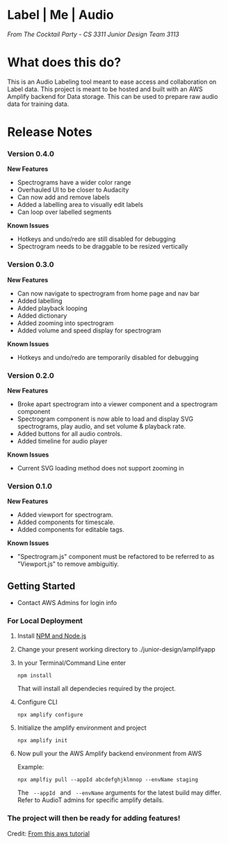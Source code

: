 # Label | Me | Audio

_From The Cocktail Party - CS 3311 Junior Design Team 3113_

# What does this do?

This is an Audio Labeling tool meant to ease access and collaboration on Label data. This project is meant to be hosted and built with an AWS Amplify backend for Data storage. This can be used to prepare raw audio data for training data.

# Release Notes

### Version 0.4.0

**New Features**

- Spectrograms have a wider color range
- Overhauled UI to be closer to Audacity
- Can now add and remove labels
- Added a labelling area to visually edit labels
- Can loop over labelled segments

**Known Issues**

- Hotkeys and undo/redo are still disabled for debugging
- Spectrogram needs to be draggable to be resized vertically

### Version 0.3.0

**New Features**

- Can now navigate to spectrogram from home page and nav bar
- Added labelling
- Added playback looping
- Added dictionary
- Added zooming into spectrogram
- Added volume and speed display for spectrogram

**Known Issues**

- Hotkeys and undo/redo are temporarily disabled for debugging

### Version 0.2.0

**New Features**

- Broke apart spectrogram into a viewer component and a spectrogram component
- Spectrogram component is now able to load and display SVG spectrograms, play audio, and set volume & playback rate.
- Added buttons for all audio controls.
- Added timeline for audio player

**Known Issues**

- Current SVG loading method does not support zooming in

### Version 0.1.0

**New Features**

- Added viewport for spectrogram.
- Added components for timescale.
- Added components for editable tags.

**Known Issues**

- "Spectrogram.js" component must be refactored to be referred to as "Viewport.js" to remove ambiguitiy.

## Getting Started

- Contact AWS Admins for login info

### For Local Deployment

1.  Install [NPM and Node.js](https://docs.npmjs.com/downloading-and-installing-node-js-and-npm)
2.  Change your present working directory to ./junior-design/amplifyapp
3.  In your Terminal/Command Line enter

        npm install

    That will install all dependecies required by the project.

4.  Configure CLI

        npx amplify configure

5.  Initialize the amplify environment and project

        npx amplify init

6.  Now pull your the AWS Amplify backend environment from AWS

    Example:

        npx amplfiy pull --appId abcdefghjklmnop --envName staging

    The <code> --appId </code> and <code> --envName</code> arguments for the latest build may differ. Refer to AudioT admins for specific amplify details.

### The project will then be ready for adding features!

Credit: [From this aws tutorial](https://aws.amazon.com/getting-started/hands-on/build-react-app-amplify-graphql/module-two/)
